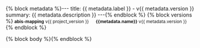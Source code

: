 {% block metadata %}---
title: {{ metadata.label }} - v{{ metadata.version }}
summary: {{ metadata.description }}
---{% endblock %}
{% block versions %}<small>
**abis-mapping** v{{ project_version }} &emsp; **{{metadata.name}}** v{{ metadata.version }}
</small>{% endblock %}

{% block body %}{% endblock %}

